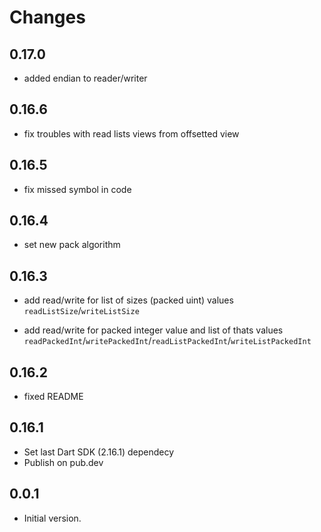 # Changes

## 0.17.0

- added endian to reader/writer

## 0.16.6

- fix troubles with read lists views from offsetted view

## 0.16.5

- fix missed symbol in code

## 0.16.4

- set new pack algorithm

## 0.16.3

- add read/write for list of sizes (packed uint) values
    `readListSize`/`writeListSize`

- add read/write for packed integer value and list of thats values
    `readPackedInt`/`writePackedInt`/`readListPackedInt`/`writeListPackedInt`

## 0.16.2

- fixed README

## 0.16.1

- Set last Dart SDK (2.16.1) dependecy
- Publish on pub.dev

## 0.0.1

- Initial version.
